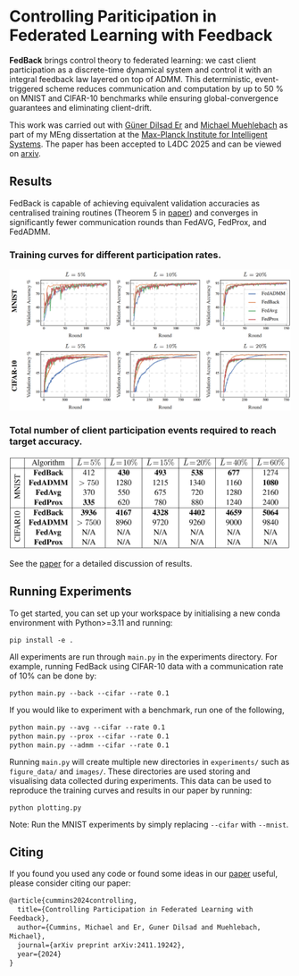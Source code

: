 # Controlling Pariticipation in Federated Learning with Feedback
**FedBack** brings control theory to federated learning: we cast client participation as a discrete-time dynamical system and control it with an integral feedback law layered on top of ADMM. This deterministic, event-triggered scheme reduces communication and computation by up to 50 % on MNIST and CIFAR-10 benchmarks while ensuring global-convergence guarantees and eliminating client-drift.

This work was carried out with [Güner Dilsad Er](https://is.mpg.de/person/gder) and [Michael Muehlebach](https://sites.google.com/view/mmuehlebach/) as part of my MEng dissertation at the [Max-Planck Institute for Intelligent Systems](https://is.mpg.de/lds/). The paper has been accepted to L4DC 2025 and can be viewed on [arxiv](https://arxiv.org/abs/2411.19242).

## Results
FedBack is capable of achieving equivalent validation accuracies as centralised training routines (Theorem 5 in [paper](https://arxiv.org/abs/2411.19242)) and converges in significantly fewer communication rounds than FedAVG, FedProx, and FedADMM. 

### Training curves for different participation rates.
![Graph Results](assets/Graph_results.png)

### Total number of client participation events required to reach target accuracy.
![Table Reults](assets/table_results.png)

See the [paper](https://arxiv.org/abs/2411.19242) for a detailed discussion of results.

## Running Experiments

To get started, you can set up your workspace by initialising a new conda environment with Python>=3.11 and running:
```
pip install -e .
```

All experiments are run through ```main.py``` in the experiments directory. For example, running FedBack using CIFAR-10 data with a communication rate of 10% can be done by:

```
python main.py --back --cifar --rate 0.1
```

If you would like to experiment with a benchmark, run one of the following,

```
python main.py --avg --cifar --rate 0.1
python main.py --prox --cifar --rate 0.1
python main.py --admm --cifar --rate 0.1
```

Running ```main.py``` will create multiple new directories in ```experiments/``` such as ```figure_data/``` and ```images/```. These directories are used storing and visualising data collected during experiments. This data can be used to reproduce the training curves and results in our paper by running:

```
python plotting.py
```


Note: Run the MNIST experiments by simply replacing ```--cifar``` with ```--mnist```.

## Citing

If you found you used any code or found some ideas in our [paper](https://arxiv.org/abs/2411.19242) useful, please consider citing our paper:
```
@article{cummins2024controlling,
  title={Controlling Participation in Federated Learning with Feedback},
  author={Cummins, Michael and Er, Guner Dilsad and Muehlebach, Michael},
  journal={arXiv preprint arXiv:2411.19242},
  year={2024}
}
```





